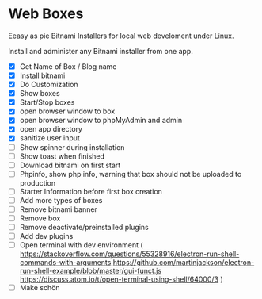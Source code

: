 # Web Boxes

Eeasy as pie Bitnami Installers for local web develoment under Linux.

Install and administer any Bitnami installer from one app.

- [x] Get Name of Box / Blog name
- [x] Install bitnami
- [x] Do Customization
- [x] Show boxes
- [x] Start/Stop boxes
- [x] open browser window to box
- [x] open browser window to phpMyAdmin and admin
- [x] open app directory
- [x] sanitize user input
- [ ] Show spinner during installation
- [ ] Show toast when finished
- [ ] Download bitnami on first start
- [ ] Phpinfo, show php info, warning that box should not be uploaded to production
- [ ] Starter Information before first box creation
- [ ] Add more types of boxes
- [ ] Remove bitnami banner
- [ ] Remove box
- [ ] Remove deactivate/preinstalled plugins
- [ ] Add dev plugins
- [ ] Open terminal with dev environment (
      https://stackoverflow.com/questions/55328916/electron-run-shell-commands-with-arguments
      https://github.com/martinjackson/electron-run-shell-example/blob/master/gui-funct.js
      https://discuss.atom.io/t/open-terminal-using-shell/64000/3
      )
- [ ] Make schön
